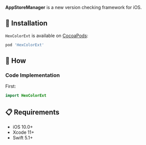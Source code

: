 **AppStoreManager** is a new version checking framework for iOS.

## 📲 Installation

`HexColorExt` is available on [CocoaPods](https://cocoapods.org/pods/HexColorExt):

```ruby
pod 'HexColorExt'
```

## 📝 How
### Code Implementation
First:
```swift
import HexColorExt
```

## 📋 Requirements

* iOS 10.0+
* Xcode 11+
* Swift 5.1+
